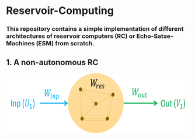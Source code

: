 # Reservoir-Computing 

### This repository contains a simple implementation of different architectures of reservoir computers (RC) or Echo-Satae-Machines (ESM) from scratch.

## 1. A non-autonomous RC 
<p align="center">
<img src="https://github.com/maneesh51/Reservoir-Computing/blob/main/1.RC_NonAuto_IO.png" width="700" height="165">
</p>
